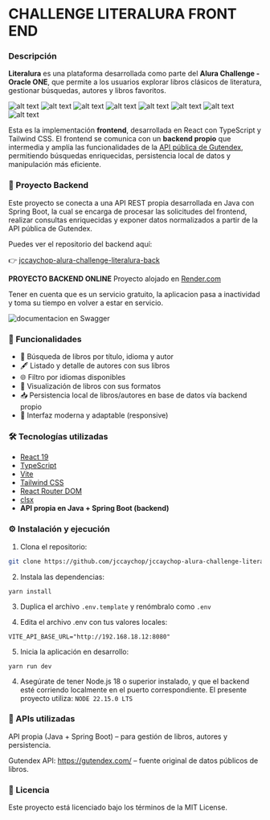 # CHALLENGE LITERALURA FRONT END

### Descripción

**Literalura** es una plataforma desarrollada como parte del **Alura Challenge - Oracle ONE**, que permite a los usuarios explorar libros clásicos de literatura, gestionar búsquedas, autores y libros favoritos.

![alt text](./img/image-1.png)
![alt text](./img/image-3.png)
![alt text](./img/image-2.png)
![alt text](./img/image-4.png)
![alt text](./img/image-5.png)
![alt text](./img/image-6.png)
![alt text](./img/image-7.png)
![alt text](./img/image-8.png)

Esta es la implementación **frontend**, desarrollada en React con TypeScript y Tailwind CSS. El frontend se comunica con un **backend propio** que intermedia y amplía las funcionalidades de la [API pública de Gutendex](https://gutendex.com/), permitiendo búsquedas enriquecidas, persistencia local de datos y manipulación más eficiente.

### 🔗 Proyecto Backend

Este proyecto se conecta a una API REST propia desarrollada en Java con Spring Boot, la cual se encarga de procesar las solicitudes del frontend, realizar consultas enriquecidas y exponer datos normalizados a partir de la API pública de Gutendex.

Puedes ver el repositorio del backend aquí:

👉 [jccaychop-alura-challenge-literalura-back](https://github.com/jccaychop/jccaychop-alura-challenge-literalura-back)

**PROYECTO BACKEND ONLINE**
Proyecto alojado en [Render.com](https://jccaychop-alura-challenge-literalura-back.onrender.com/)

Tener en cuenta que es un servicio gratuito, la aplicacion pasa a inactividad y toma su tiempo en volver a estar en servicio.

![documentacion en Swagger](./img/image-backend.png)

### 🚀 Funcionalidades

- 🔎 Búsqueda de libros por título, idioma y autor
- 🖋️ Listado y detalle de autores con sus libros
- 🌐 Filtro por idiomas disponibles
- 📘 Visualización de libros con sus formatos
- 📥 Persistencia local de libros/autores en base de datos vía backend propio
- 🎯 Interfaz moderna y adaptable (responsive)

### 🛠️ Tecnologías utilizadas

- [React 19](https://react.dev/)
- [TypeScript](https://www.typescriptlang.org/)
- [Vite](https://vitejs.dev/)
- [Tailwind CSS](https://tailwindcss.com/)
- [React Router DOM](https://reactrouter.com/en/main)
- [clsx](https://github.com/lukeed/clsx)
- **API propia en Java + Spring Boot (backend)**

### ⚙️ Instalación y ejecución

1. Clona el repositorio:

```bash
git clone https://github.com/jccaychop/jccaychop-alura-challenge-literalura-front
```

2. Instala las dependencias:

```
yarn install
```

3. Duplica el archivo `.env.template` y renómbralo como `.env`

4. Edita el archivo .env con tus valores locales:

```env
VITE_API_BASE_URL="http://192.168.18.12:8080"
```

5. Inicia la aplicación en desarrollo:

```
yarn run dev
```

4. Asegúrate de tener Node.js 18 o superior instalado, y que el backend esté corriendo localmente en el puerto correspondiente. El presente proyecto utiliza:
   `NODE 22.15.0 LTS`

### 🔗 APIs utilizadas

API propia (Java + Spring Boot) – para gestión de libros, autores y persistencia.

Gutendex API: https://gutendex.com/ – fuente original de datos públicos de libros.

### 📝 Licencia

Este proyecto está licenciado bajo los términos de la MIT License.
